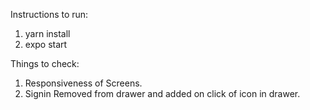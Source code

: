 Instructions to run:
1.  yarn install
2.  expo start

Things to check:
1.  Responsiveness of Screens.
2.  Signin Removed from drawer and added on click of icon in drawer.